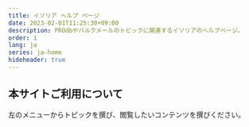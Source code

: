 ```yaml
---
title: イソリア ヘルプ ページ
date: 2023-02-01T11:25:30+09:00
description: PROdbやバルクメールのトピックに関連するイソリアのヘルプページ。
order: 1
lang: ja
series: ja-home
hideheader: true
---
```


## 本サイトご利用について

左のメニューからトピックを撰び、閲覧したいコンテンツを撰びください。 

